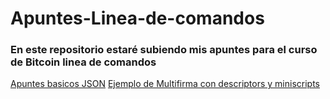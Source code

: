 # Apuntes-Linea-de-comandos
### En este repositorio estaré subiendo mis apuntes para el curso de Bitcoin linea de comandos
[Apuntes basicos JSON](/Apuntes_JSON.md)
[Ejemplo de Multifirma con descriptors y miniscripts](/Multifirma/Multifirma.md)
